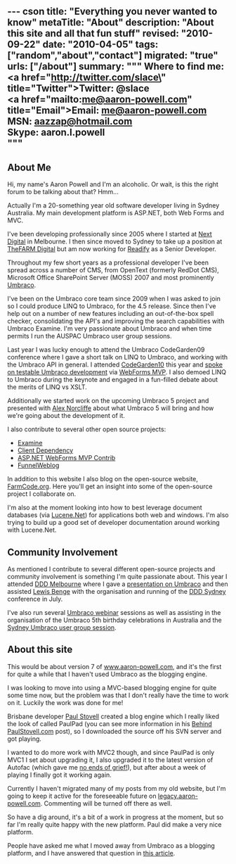 --- cson
title: "Everything you never wanted to know"
metaTitle: "About"
description: "About this site and all that fun stuff"
revised: "2010-09-22"
date: "2010-04-05"
tags: ["random","about","contact"]
migrated: "true"
urls: ["/about"]
summary: """
Where to find me:<br />
<a href=\"http://twitter.com/slace\" title=\"Twitter\">Twitter: @slace</a><br />
<a href=\"mailto:me@aaron-powell.com\" title=\"Email\">Email: me@aaron-powell.com</a><br />
<span>MSN: aazzap@hotmail.com</span><br />
<span>Skype: aaron.l.powell</span><br />
"""
---
## About Me ##

Hi, my name's Aaron Powell and I'm an alcoholic. Or wait, is this the right forum to be talking about that? Hmm...

Actually I'm a 20-something year old software developer living in Sydney Australia. My main development platform is ASP.NET, both Web Forms and MVC.

I've been developing professionally since 2005 where I started at [Next Digital][1] in Melbourne. I then since moved to Sydney to take up a position at [TheFARM Digital][2] but am now working for [Readify][3] as a Senior Developer.

Throughout my few short years as a professional developer I've been spread across a number of CMS, from OpenText (formerly RedDot CMS), Microsoft Office SharePoint Server (MOSS) 2007 and most prominently [Umbraco][4].

I've been on the Umbraco core team since 2009 when I was asked to join so I could produce LINQ to Umbraco, for the 4.5 release. Since then I've help out on a number of new features including an out-of-the-box spell checker, consolidating the API's and improving the search capabilities with Umbraco Examine.  I'm very passionate about Umbraco and when time permits I run the AUSPAC Umbraco user group sessions. 

Last year I was lucky enough to attend the Umbraco CodeGarden09 conference where I gave a short talk on LINQ to Umbraco, and working with the Umbraco API in general. I attended [CodeGarden10][5] this year and [spoke on testable Umbraco development][6] via [WebForms MVP][7]. I also demoed LINQ to Umbraco during the keynote and engaged in a fun-filled debate about the merits of LINQ vs XSLT.

Additionally we started work on the upcoming Umbraco 5 project and presented with [Alex Norcliffe][8] about what Umbraco 5 will bring and how we're going about the development of it.

I also contribute to several other open source projects:

* [Examine][9]
* [Client Dependency][10]
* [ASP.NET WebForms MVP Contrib][11]
* [FunnelWeblog][12]

In addition to this website I also blog on the open-source website, [FarmCode.org][13]. Here you'll get an insight into some of the open-source project I collaborate on.

I'm also at the moment looking into how to best leverage document databases (via [Lucene.Net][14]) for applications both web and windows. I'm also trying to build up a good set of developer documentation around working with Lucene.Net.

## Community Involvement ##

As mentioned I contribute to several different open-source projects and community involvement is something I'm quite passionate about. This year I attended [DDD Melbourne][15] where I gave a [presentation on Umbraco][16] and then assisted [Lewis Benge][17] with the organisation and running of the [DDD Sydney][18] conference in July.

I've also run several [Umbraco webinar][19] sessions as well as assisting in the organisation of the Umbraco 5th birthday celebrations in Australia and the [Sydney Umbraco user group session][20].

## About this site ##

This would be about version 7 of www.aaron-powell.com, and it's the first for quite a while that I haven't used Umbraco as the blogging engine.

I was looking to move into using a MVC-based blogging engine for quite some time now, but the problem was that I don't really have the time to work on it. Luckily the work was done for me!

Brisbane developer [Paul Stovell][21] created a blog engine which I really liked the look of called PaulPad (you can see more information in his [Behind PaulStovell.com][22] post), so I downloaded the source off his SVN server and got playing.

I wanted to do more work with MVC2 though, and since PaulPad is only MVC1 I set about upgrading it, I also upgraded it to the latest version of Autofac (which gave me [no ends of grief!][23]), but after about a week of playing I finally got it working again.

Currently I haven't migrated many of my posts from my old website, but I'm going to keep it active for the foreseeable future on [legacy.aaron-powell.com][24]. Commenting will be turned off there as well.

So have a dig around, it's a bit of a work in progress at the moment, but so far I'm really quite happy with the new platform. Paul did make a very nice platform.

People have asked me what I moved away from Umbraco as a blogging platform, and I have answered that question in [this article][25].


  [1]: http://www.next-digital.com
  [2]: http://www.thefarmdigital.com
  [3]: http://readify.net
  [4]: http://umbraco.org
  [5]: http://codegarden10.com
  [6]: /codegarden-10
  [7]: http://webformsmvp.com
  [8]: http://boxbinary.com/
  [9]: http://examine.codeplex.com
  [10]: http://clientdependency.codeplex.com
  [11]: http://webformsmvpcontrib.codeplex.com
  [12]: http://www.funnelweblog.com
  [13]: http://farmcode.org
  [14]: /lucene-net-overview
  [15]: http://www.dddmelbourne.com
  [16]: /dddmelbourne-umbraco
  [17]: http://geekswithblogs.net/PointToShare/Default.aspx
  [18]: http://www.dddsydney.com
  [19]: /umbraco-auspac-january-2010
  [20]: http://farmcode.org/post/2010/07/14/Sydney-Umbraco-user-meet-up.aspx
  [21]: http://www.paulstovell.com
  [22]: http://www.paulstovell.com/behind
  [23]: /problems-with-assembly-trust
  [24]: http://legacy.aaron-powell.com
  [25]: /why-no-umbraco